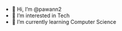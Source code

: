 - 👋 Hi, I’m @pawann2
- 👀 I’m interested in Tech
- 🌱 I’m currently learning Computer Science
<!---
pawann2/pawann2 is a ✨ special ✨ repository because its `README.md` (this file) appears on your GitHub profile.
You can click the Preview link to take a look at your changes.
--->
